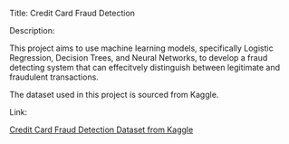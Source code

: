 Title: Credit Card Fraud Detection

Description: 

This project aims to use machine learning models, specifically Logistic Regression, Decision Trees, and
Neural Networks, to develop a fraud detecting system that can effecitvely distinguish between legitimate and fraudulent transactions.


The dataset used in this project is sourced from Kaggle.

Link:

[Credit Card Fraud Detection Dataset from Kaggle](https://www.kaggle.com/datasets/mlg-ulb/creditcardfraud)
